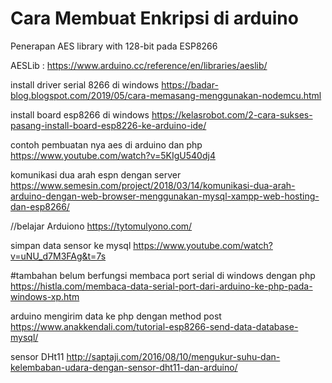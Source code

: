 # Cara Membuat Enkripsi di arduino 
Penerapan AES library with 128-bit pada ESP8266

AESLib :
https://www.arduino.cc/reference/en/libraries/aeslib/

install driver serial 8266 di windows 
https://badar-blog.blogspot.com/2019/05/cara-memasang-menggunakan-nodemcu.html

install board esp8266 di windows
https://kelasrobot.com/2-cara-sukses-pasang-install-board-esp8226-ke-arduino-ide/

contoh pembuatan nya aes di arduino dan php
https://www.youtube.com/watch?v=5KIgU540dj4

komunikasi dua arah espn dengan server
https://www.semesin.com/project/2018/03/14/komunikasi-dua-arah-arduino-dengan-web-browser-menggunakan-mysql-xampp-web-hosting-dan-esp8266/

//belajar Arduiono
https://tytomulyono.com/

simpan data sensor ke mysql 
https://www.youtube.com/watch?v=uNU_d7M3FAg&t=7s

#tambahan belum berfungsi 
membaca port serial di windows dengan php 
https://histla.com/membaca-data-serial-port-dari-arduino-ke-php-pada-windows-xp.htm

arduino mengirim data ke php dengan method post
https://www.anakkendali.com/tutorial-esp8266-send-data-database-mysql/

sensor DHt11
http://saptaji.com/2016/08/10/mengukur-suhu-dan-kelembaban-udara-dengan-sensor-dht11-dan-arduino/
